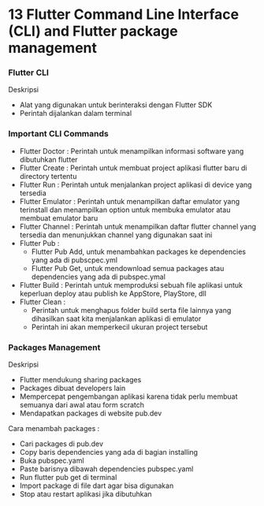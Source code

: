 # 13 Flutter Command Line Interface (CLI) and Flutter package management

### Flutter CLI
Deskripsi
* Alat yang digunakan untuk berinteraksi dengan Flutter SDK
* Perintah dijalankan dalam terminal

### Important CLI Commands
* Flutter Doctor : Perintah untuk menampilkan informasi software yang dibutuhkan flutter
* Flutter Create : Perintah untuk membuat project aplikasi flutter baru di directory tertentu
* Flutter Run : Perintah untuk menjalankan project aplikasi di device yang tersedia
* Flutter Emulator : Perintah untuk menampilkan daftar emulator yang terinstall dan menampilkan option untuk membuka emulator atau membuat emulator baru
* Flutter Channel : Perintah untuk menampilkan daftar flutter channel yang tersedia dan menunjukkan channel yang digunakan saat ini
* Flutter Pub : 
    * Flutter Pub Add, untuk menambahkan packages ke dependencies yang ada di pubscpec.yml
    * Flutter Pub Get, untuk mendownload semua packages atau dependencies yang ada di pubspec.ymal
* Flutter Build : Perintah untuk memproduksi sebuah file aplikasi untuk keperluan deploy atau publish ke AppStore, PlayStore, dll
* Flutter Clean : 
    * Perintah untuk menghapus folder build serta file lainnya yang dihasilkan saat kita menjalankan aplikasi di emulator
    * Perintah ini akan memperkecil ukuran project tersebut

### Packages Management
Deskripsi
* Flutter mendukung sharing packages
* Packages dibuat developers lain
* Mempercepat pengembangan aplikasi karena tidak perlu membuat semuanya dari awal atau form scratch
* Mendapatkan packages di website pub.dev

Cara menambah packages :
* Cari packages di pub.dev
* Copy baris dependencies yang ada di bagian installing 
* Buka pubspec.yaml
* Paste barisnya dibawah dependencies pubspec.yaml
* Run flutter pub get di terminal
* Import package di file dart agar bisa digunakan 
* Stop atau restart aplikasi jika dibutuhkan

